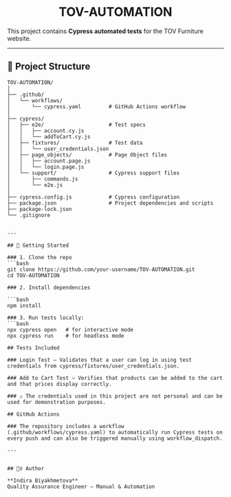 <div align="center">
  <h1>TOV-AUTOMATION</h1>
</div>

This project contains **Cypress automated tests** for the TOV Furniture website.

---

## 📂 Project Structure

```plaintext
TOV-AUTOMATION/
│
├── .github/
│   └── workflows/
│       └── cypress.yaml         # GitHub Actions workflow
│
├── cypress/
│   ├── e2e/                     # Test specs
│   │   ├── account.cy.js
│   │   └── addToCart.cy.js
│   ├── fixtures/                # Test data
│   │   └── user_credentials.json
│   ├── page_objects/            # Page Object files
│   │   ├── account.page.js
│   │   └── login.page.js
│   └── support/                 # Cypress support files
│       ├── commands.js
│       └── e2e.js
│
├── cypress.config.js            # Cypress configuration
├── package.json                 # Project dependencies and scripts
├── package-lock.json
└── .gitignore


---

## 🚀 Getting Started

### 1. Clone the repo
```bash
git clone https://github.com/your-username/TOV-AUTOMATION.git
cd TOV-AUTOMATION

### 2. Install dependencies

```bash
npm install

### 3. Run tests locally:
```bash
npx cypress open   # for interactive mode
npx cypress run    # for headless mode

## Tests Included

### Login Test – Validates that a user can log in using test credentials from cypress/fixtures/user_credentials.json.

### Add to Cart Test – Verifies that products can be added to the cart and that prices display correctly.

### ⚠️ The credentials used in this project are not personal and can be used for demonstration purposes.

## GitHub Actions

### The repository includes a workflow (.github/workflows/cypress.yaml) to automatically run Cypress tests on every push and can also be triggered manually using workflow_dispatch.

---


## 🙋‍♀️ Author

**Indira Biyakhmetova**
Quality Assurance Engineer — Manual & Automation